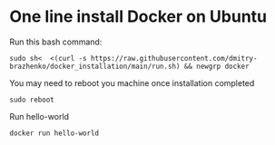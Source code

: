 # One line install Docker on Ubuntu

Run this bash command:
```
sudo sh<  <(curl -s https://raw.githubusercontent.com/dmitry-brazhenko/docker_installation/main/run.sh) && newgrp docker
```

You may need to reboot you machine once installation completed
```
sudo reboot
```

Run hello-world

```
docker run hello-world
```
